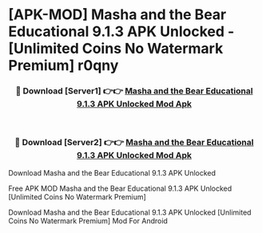 # [APK-MOD] Masha and the Bear Educational 9.1.3 APK Unlocked - [Unlimited Coins No Watermark Premium] r0qny



<div align="center">
<h3>🔴 Download [Server1] 👉👉 <a href="https://momento.my/?title=Masha_and_the_Bear_Educational_9.1.3_APK_Unlocked">Masha and the Bear Educational 9.1.3 APK Unlocked Mod Apk</a></h3><br>

<h3>🔴 Download [Server2] 👉👉 <a href="https://momento.my/?title=Masha_and_the_Bear_Educational_9.1.3_APK_Unlocked">Masha and the Bear Educational 9.1.3 APK Unlocked Mod Apk</a></h3>
</div>



Download Masha and the Bear Educational 9.1.3 APK Unlocked 

Free APK MOD Masha and the Bear Educational 9.1.3 APK Unlocked [Unlimited Coins No Watermark Premium]

Download Masha and the Bear Educational 9.1.3 APK Unlocked [Unlimited Coins No Watermark Premium] Mod For Android
